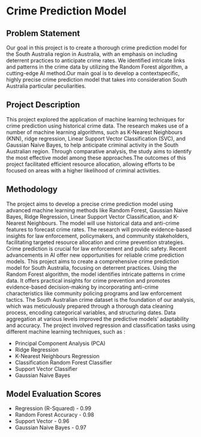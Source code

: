 # Crime Prediction Model

## Problem Statement
Our goal in this project is to create a thorough crime prediction model for the South Australia region in Australia, with an emphasis on including deterrent practices to anticipate
crime rates. We identified intricate links and patterns in the crime data by utilizing the Random Forest algorithm, a cutting-edge AI method.Our main goal is to develop a contextspecific, highly precise crime prediction model that takes into consideration South Australia particular peculiarities. 

## Project Description
This project explored the application of machine learning techniques for crime prediction using historical crime data. The research makes use of a number of machine learning algorithms, such as K-Nearest Neighbours (KNN), ridge regression, Linear Support Vector Classification (SVC), and Gaussian Naive Bayes, to help anticipate criminal activity in the South Australian region. Through comparative analysis, the study aims to identify the most effective model among these approaches.The outcomes of this project facilitated efficient resource allocation, allowing efforts to be focused on areas with a higher likelihood of criminal activities. 

## Methodology
The project aims to develop a precise crime prediction model using advanced machine learning methods like Random Forest, Gaussian Naive Bayes, Ridge Regression, Linear Support Vector Classification, and K-Nearest Neighbours. The model will use historical data and anti-crime features to forecast crime rates. The research will provide evidence-based insights for law enforcement, policymakers, and community stakeholders, facilitating targeted resource allocation and crime prevention strategies.
Crime prediction is crucial for law enforcement and public safety. Recent advancements in AI offer new opportunities for reliable crime prediction models. This project aims to create a comprehensive crime prediction model for South Australia, focusing on deterrent practices. Using the Random Forest algorithm, the model identifies intricate patterns in crime data. It offers practical insights for crime prevention and promotes evidence-based decision-making by incorporating anti-crime characteristics like community policing programs and law enforcement tactics.
The South Australian crime dataset is the foundation of our analysis, which was meticulously prepared through a thorough data cleaning process, encoding categorical variables, and structuring dates. Data aggregation at various levels improved the predictive models’ adaptability and accuracy. The project involved regression and classification tasks using different machine learning techniques, such as :
- Principal Component Analysis (PCA)
- Ridge Regression
- K-Nearest Neighbours Regression
- Classification Random Forest Classifier
- Support Vector Classifier
- Gaussian Naive Bayes

## Model Evaluation Scores
- Regression (R-Squared) -  0.99
- Random Forest Accuracy - 0.98
- Support Vector - 0.96
- Gaussian Naive Bayes - 0.97 
